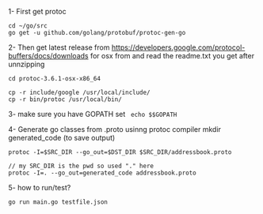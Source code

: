 1- First get protoc

```
cd ~/go/src
go get -u github.com/golang/protobuf/protoc-gen-go

```

2- Then get latest release from https://developers.google.com/protocol-buffers/docs/downloads
for  osx from and read the readme.txt you get after unnzipping
```
cd protoc-3.6.1-osx-x86_64

cp -r include/google /usr/local/include/
cp -r bin/protoc /usr/local/bin/
```

3- make sure you have GOPATH set
` echo $$GOPATH`



4- Generate go classes from .proto usinng protoc compiler
mkdir generated_code (to save output)



```
protoc -I=$SRC_DIR --go_out=$DST_DIR $SRC_DIR/addressbook.proto

// my SRC_DIR is the pwd so used "." here
protoc -I=. --go_out=generated_code addressbook.proto

```




5- how to run/test?


```
go run main.go testfile.json
```




